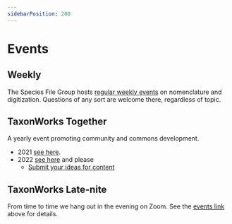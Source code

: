 ```yaml
---
sidebarPosition: 200 
---
```


# Events

## Weekly

The Species File Group hosts [regular weekly events](https://speciesfilegroup.org/events.html) on nomenclature and digitization. Questions of any sort are welcome there, regardless of topic.

## TaxonWorks Together

A yearly event promoting community and commons development. 
- 2021 [see here](https://github.com/SpeciesFileGroup/taxonworks_together_2021/).
- 2022 [see here](https://github.com/SpeciesFileGroup/taxonworks_together_2022/) and please
  - [Submit your ideas for content](https://github.com/SpeciesFileGroup/taxonworks_together_2022/issues)

## TaxonWorks Late-nite

From time to time we hang out in the evening on Zoom. See the [events link](/about/events#Weekly) above for details.
